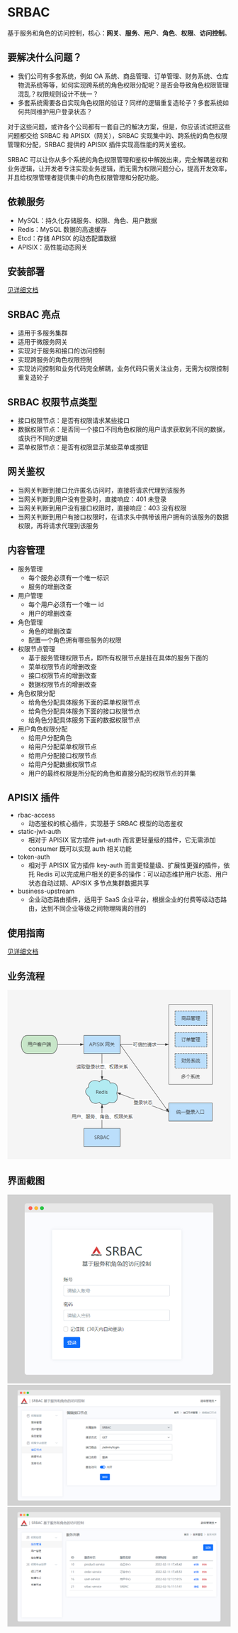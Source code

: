 # SRBAC

基于服务和角色的访问控制，核心：**网关**、**服务**、**用户**、**角色**、**权限**、**访问控制**。

## 要解决什么问题？

- 我们公司有多套系统，例如 OA 系统、商品管理、订单管理、财务系统、仓库物流系统等等，如何实现跨系统的角色权限分配呢？是否会导致角色权限管理混乱？权限规则设计不统一？
- 多套系统需要各自实现角色权限的验证？同样的逻辑重复造轮子？多套系统如何共同维护用户登录状态？

对于这些问题，或许各个公司都有一套自己的解决方案，但是，你应该试试把这些问题都交给 SRBAC 和 APISIX（网关），SRBAC 实现集中的、跨系统的角色权限管理和分配，SRBAC 提供的 APISIX 插件实现高性能的网关鉴权。

SRBAC 可以让你从多个系统的角色权限管理和鉴权中解脱出来，完全解耦鉴权和业务逻辑，让开发者专注实现业务逻辑，而无需为权限问题分心，提高开发效率，并且给权限管理者提供集中的角色权限管理和分配功能。

## 依赖服务

- MySQL：持久化存储服务、权限、角色、用户数据
- Redis：MySQL 数据的高速缓存
- Etcd：存储 APISIX 的动态配置数据
- APISIX：高性能动态网关

## 安装部署

[见详细文档](https://github.com/njutsiang/srbac/blob/main/assets/docs/install.md)

## SRBAC 亮点

- 适用于多服务集群
- 适用于微服务网关
- 实现对于服务和接口的访问控制
- 实现跨服务的角色权限控制
- 实现访问控制和业务代码完全解耦，业务代码只需关注业务，无需为权限控制重复造轮子

## SRBAC 权限节点类型

- 接口权限节点：是否有权限请求某些接口
- 数据权限节点：是否同一个接口不同角色权限的用户请求获取到不同的数据，或执行不同的逻辑
- 菜单权限节点：是否有权限显示某些菜单或按钮

## 网关鉴权

- 当网关判断到接口允许匿名访问时，直接将请求代理到该服务
- 当网关判断到用户没有登录时，直接响应：401 未登录
- 当网关判断到用户没有接口权限时，直接响应：403 没有权限
- 当网关判断到用户有接口权限时，在请求头中携带该用户拥有的该服务的数据权限，再将请求代理到该服务

## 内容管理

- 服务管理
  - 每个服务必须有一个唯一标识
  - 服务的增删改查
- 用户管理
  - 每个用户必须有一个唯一 id
  - 用户的增删改查
- 角色管理
  - 角色的增删改查
  - 配置一个角色拥有哪些服务的权限
- 权限节点管理
  - 基于服务管理权限节点，即所有权限节点是挂在具体的服务下面的
  - 菜单权限节点的增删改查
  - 接口权限节点的增删改查
  - 数据权限节点的增删改查
- 角色权限分配
  - 给角色分配具体服务下面的菜单权限节点
  - 给角色分配具体服务下面的接口权限节点
  - 给角色分配具体服务下面的数据权限节点
- 用户角色权限分配
  - 给用户分配角色
  - 给用户分配菜单权限节点
  - 给用户分配接口权限节点
  - 给用户分配数据权限节点
  - 用户的最终权限是所分配的角色和直接分配的权限节点的并集

## APISIX 插件

- rbac-access
  - 动态鉴权的核心插件，实现基于 SRBAC 模型的动态鉴权
- static-jwt-auth
  - 相对于 APISIX 官方插件 jwt-auth 而言更轻量级的插件，它无需添加 consumer 既可以实现 auth 相关功能
- token-auth
  - 相对于 APISIX 官方插件 key-auth 而言更轻量级、扩展性更强的插件，依托 Redis 可以完成用户相关的更多的操作：可以动态维护用户状态、用户状态自动过期、APISIX 多节点集群数据共享
- business-upstream
  - 企业动态路由插件，适用于 SaaS 企业平台，根据企业的付费等级动态路由，达到不同企业等级之间物理隔离的目的

## 使用指南

[见详细文档](https://github.com/njutsiang/srbac/blob/main/assets/docs/manual.md)

## 业务流程

<img src="https://github.com/njutsiang/srbac/raw/main/assets/img/flow-chart.png">

## 界面截图

<img src="https://github.com/njutsiang/srbac/raw/main/assets/img/screely-1645003820980.png">
<img src="https://github.com/njutsiang/srbac/raw/main/assets/img/screely-1645004130502.png">
<img src="https://github.com/njutsiang/srbac/raw/main/assets/img/screely-1645004069102.png">
